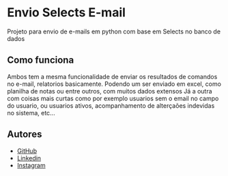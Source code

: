 # Envio Selects E-mail

Projeto para envio de e-mails em python com base em Selects no banco de dados
## Como funciona

Ambos tem a mesma funcionalidade de enviar os resultados de comandos no e-mail, relatorios basicamente.
Podendo um ser enviado em excel, como planilha de notas ou entre outros, com muitos dados extensos
Já a outra com coisas mais curtas como por exemplo usuarios sem o email no campo do usuario, ou usuarios ativos, acompanhamento de alterçaões indevidas no sistema, etc...
## Autores

- [GitHub](https://github.com/Ramiriz-Leal?tab=repositories)
- [Linkedin](https://www.linkedin.com/in/ramiriz-leal/)
- [Instagram](https://instagram.com/ramiriz.js?igshid=MjEwN2IyYWYwYw==)
